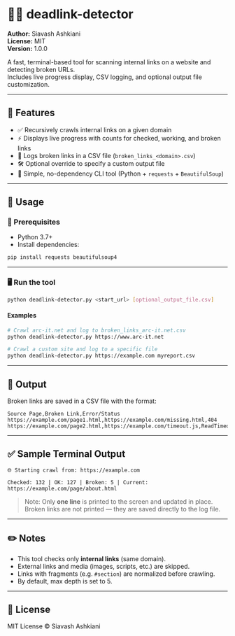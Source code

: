 # 🕵️‍♂️ deadlink-detector

**Author:** Siavash Ashkiani  
**License:** MIT  
**Version:** 1.0.0

A fast, terminal-based tool for scanning internal links on a website and detecting broken URLs.  
Includes live progress display, CSV logging, and optional output file customization.

---

## 🔧 Features

- ✅ Recursively crawls internal links on a given domain
- ⚡ Displays live progress with counts for checked, working, and broken links
- 📄 Logs broken links in a CSV file (`broken_links_<domain>.csv`)
- 🛠 Optional override to specify a custom output file
- 💬 Simple, no-dependency CLI tool (Python + `requests` + `BeautifulSoup`)

---

## 🚀 Usage

### 🧩 Prerequisites

- Python 3.7+
- Install dependencies:

```bash
pip install requests beautifulsoup4
```

---

### 🖥️ Run the tool

```bash
python deadlink-detector.py <start_url> [optional_output_file.csv]
```

#### Examples

```bash
# Crawl arc-it.net and log to broken_links_arc-it.net.csv
python deadlink-detector.py https://www.arc-it.net

# Crawl a custom site and log to a specific file
python deadlink-detector.py https://example.com myreport.csv
```

---

## 📂 Output

Broken links are saved in a CSV file with the format:

```csv
Source Page,Broken Link,Error/Status
https://example.com/page1.html,https://example.com/missing.html,404
https://example.com/page2.html,https://example.com/timeout.js,ReadTimeout
```

---

## ✅ Sample Terminal Output

```
🌐 Starting crawl from: https://example.com

Checked: 132 | OK: 127 | Broken: 5 | Current: https://example.com/page/about.html
```

> Note: Only **one line** is printed to the screen and updated in place.  
> Broken links are not printed — they are saved directly to the log file.

---

## ✏️ Notes

- This tool checks only **internal links** (same domain).
- External links and media (images, scripts, etc.) are skipped.
- Links with fragments (e.g. `#section`) are normalized before crawling.
- By default, max depth is set to 5.

---

## 📜 License

MIT License © Siavash Ashkiani
